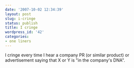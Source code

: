 ```yaml
---
date: '2007-10-02 12:34:39'
layout: post
slug: i-cringe
status: publish
title: I cringe
wordpress_id: '42'
categories:
- one liners
---
```


I cringe every time I hear a company PR (or similar product) or advertisement saying that X or Y is "in the company's DNA".

